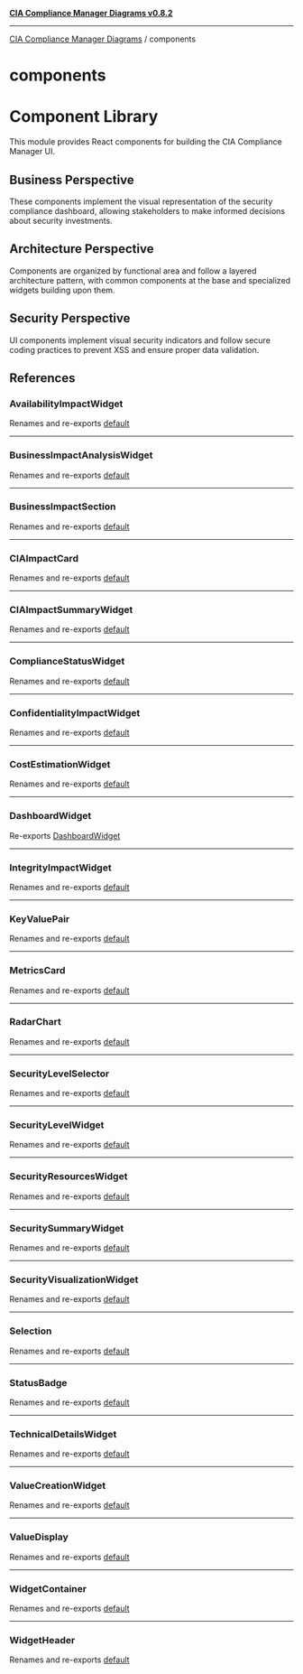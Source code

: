 [**CIA Compliance Manager Diagrams v0.8.2**](../README.md)

***

[CIA Compliance Manager Diagrams](../modules.md) / components

# components

# Component Library

This module provides React components for building the CIA Compliance Manager UI.

## Business Perspective
These components implement the visual representation of the security compliance
dashboard, allowing stakeholders to make informed decisions about security investments.

## Architecture Perspective
Components are organized by functional area and follow a layered architecture pattern,
with common components at the base and specialized widgets building upon them.

## Security Perspective
UI components implement visual security indicators and follow secure coding practices
to prevent XSS and ensure proper data validation.

## References

### AvailabilityImpactWidget

Renames and re-exports [default](widgets/AvailabilityImpactWidget/functions/default.md)

***

### BusinessImpactAnalysisWidget

Renames and re-exports [default](widgets/BusinessImpactAnalysisWidget/functions/default.md)

***

### BusinessImpactSection

Renames and re-exports [default](common/BusinessImpactSection/functions/default.md)

***

### CIAImpactCard

Renames and re-exports [default](common/CIAImpactCard/functions/default.md)

***

### CIAImpactSummaryWidget

Renames and re-exports [default](widgets/CIAImpactSummaryWidget/functions/default.md)

***

### ComplianceStatusWidget

Renames and re-exports [default](widgets/ComplianceStatusWidget/functions/default.md)

***

### ConfidentialityImpactWidget

Renames and re-exports [default](widgets/ConfidentialityImpactWidget/functions/default.md)

***

### CostEstimationWidget

Renames and re-exports [default](widgets/CostEstimationWidget/functions/default.md)

***

### DashboardWidget

Re-exports [DashboardWidget](dashboard/Dashboard/functions/DashboardWidget.md)

***

### IntegrityImpactWidget

Renames and re-exports [default](widgets/IntegrityImpactWidget/functions/default.md)

***

### KeyValuePair

Renames and re-exports [default](common/KeyValuePair/functions/default.md)

***

### MetricsCard

Renames and re-exports [default](common/MetricsCard/functions/default.md)

***

### RadarChart

Renames and re-exports [default](charts/RadarChart/functions/default.md)

***

### SecurityLevelSelector

Renames and re-exports [default](securitylevel/SecurityLevelSelector/functions/default.md)

***

### SecurityLevelWidget

Renames and re-exports [default](widgets/SecurityLevelWidget/functions/default.md)

***

### SecurityResourcesWidget

Renames and re-exports [default](widgets/SecurityResourcesWidget/functions/default.md)

***

### SecuritySummaryWidget

Renames and re-exports [default](widgets/SecuritySummaryWidget/functions/default.md)

***

### SecurityVisualizationWidget

Renames and re-exports [default](widgets/SecurityVisualizationWidget/functions/default.md)

***

### Selection

Renames and re-exports [default](securitylevel/Selection/functions/default.md)

***

### StatusBadge

Renames and re-exports [default](common/StatusBadge/functions/default.md)

***

### TechnicalDetailsWidget

Renames and re-exports [default](widgets/TechnicalDetailsWidget/functions/default.md)

***

### ValueCreationWidget

Renames and re-exports [default](widgets/ValueCreationWidget/functions/default.md)

***

### ValueDisplay

Renames and re-exports [default](common/ValueDisplay/functions/default.md)

***

### WidgetContainer

Renames and re-exports [default](common/WidgetContainer/functions/default.md)

***

### WidgetHeader

Renames and re-exports [default](common/WidgetHeader/functions/default.md)
